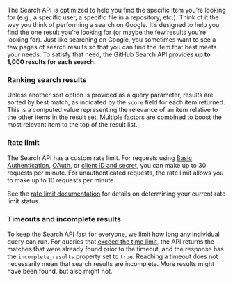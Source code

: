 The Search API is optimized to help you find the specific item you’re looking for (e.g., a specific user, a specific file in a repository, etc.).
Think of it the way you think of performing a search on Google.
It’s designed to help you find the one result you’re looking for (or maybe the few results you’re looking for).
Just like searching on Google, you sometimes want to see a few pages of search results so that you can find the item that best meets your needs.
To satisfy that need, the GitHub Search API provides **up to 1,000 results for each search.**

### Ranking search results
Unless another sort option is provided as a query parameter, results are sorted by best match, as indicated by the `score` field for each item returned.
This is a computed value representing the relevance of an item relative to the other items in the result set.
Multiple factors are combined to boost the most relevant item to the top of the result list.

### Rate limit
The Search API has a custom rate limit. For requests using [Basic Authentication](https://developer.github.com/v3/#authentication),
[OAuth](https://developer.github.com/v3/#authentication), or
[client ID and secret](https://developer.github.com/v3/#increasing-the-unauthenticated-rate-limit-for-oauth-applications),
you can make up to 30 requests per minute.
For unauthenticated requests, the rate limit allows you to make up to 10 requests per minute.

See the [rate limit documentation](https://developer.github.com/v3/#rate-limiting) for details on determining your current rate limit status.

### Timeouts and incomplete results
To keep the Search API fast for everyone, we limit how long any individual query can run.
For queries that [exceed the time limit](https://developer.github.com/changes/2014-04-07-understanding-search-results-and-potential-timeouts/),
the API returns the matches that were already found prior to the timeout, and the response has the `incomplete_results` property set to `true`.
Reaching a timeout does not necessarily mean that search results are incomplete. More results might have been found, but also might not.
